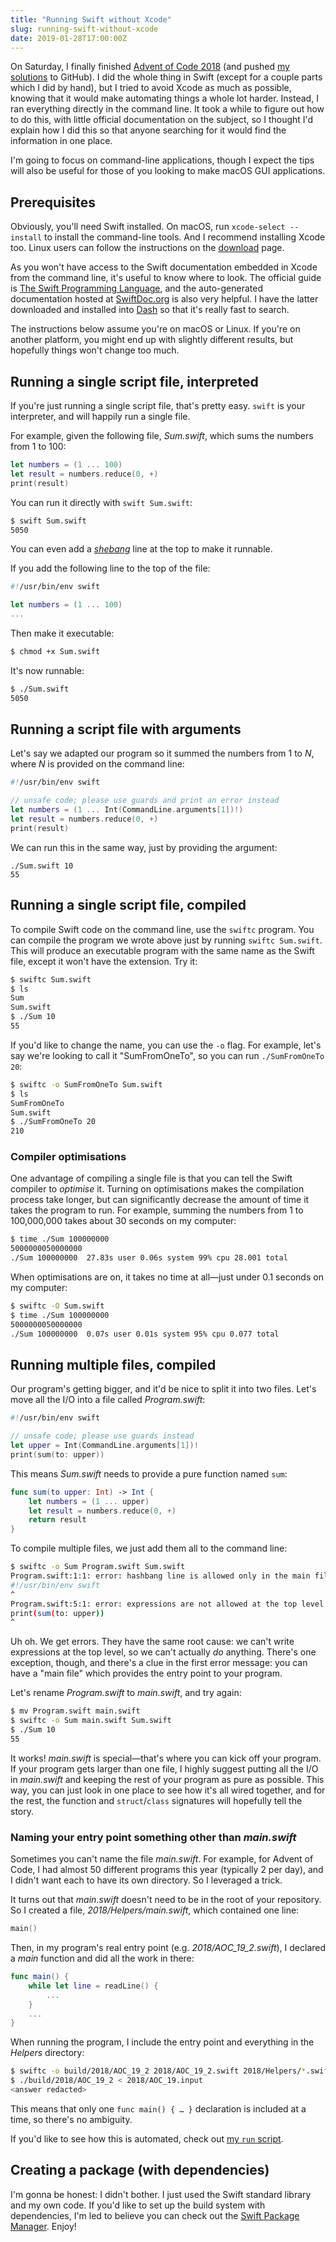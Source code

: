 ```yaml
---
title: "Running Swift without Xcode"
slug: running-swift-without-xcode
date: 2019-01-28T17:00:00Z
---
```


On Saturday, I finally finished [Advent of Code 2018][] (and pushed [my solutions][samirtalwar/advent-of-code] to GitHub). I did the whole thing in Swift (except for a couple parts which I did by hand), but I tried to avoid Xcode as much as possible, knowing that it would make automating things a whole lot harder. Instead, I ran everything directly in the command line. It took a while to figure out how to do this, with little official documentation on the subject, so I thought I'd explain how I did this so that anyone searching for it would find the information in one place.

I'm going to focus on command-line applications, though I expect the tips will also be useful for those of you looking to make macOS GUI applications.

[advent of code 2018]: https://adventofcode.com/2018
[samirtalwar/advent-of-code]: https://github.com/SamirTalwar/advent-of-code

<!--more-->

## Prerequisites

Obviously, you'll need Swift installed. On macOS, run `xcode-select --install` to install the command-line tools. And I recommend installing Xcode too. Linux users can follow the instructions on the [download][] page.

As you won't have access to the Swift documentation embedded in Xcode from the command line, it's useful to know where to look. The official guide is [The Swift Programming Language][], and the auto-generated documentation hosted at [SwiftDoc.org][] is also very helpful. I have the latter downloaded and installed into [Dash][] so that it's really fast to search.

The instructions below assume you're on macOS or Linux. If you're on another platform, you might end up with slightly different results, but hopefully things won't change too much.

[download]: https://swift.org/download/
[the swift programming language]: https://docs.swift.org/swift-book/
[swiftdoc.org]: https://swiftdoc.org/
[dash]: https://kapeli.com/dash

## Running a single script file, interpreted

If you're just running a single script file, that's pretty easy. `swift` is your interpreter, and will happily run a single file.

For example, given the following file, _Sum.swift_, which sums the numbers from 1 to 100:

```swift
let numbers = (1 ... 100)
let result = numbers.reduce(0, +)
print(result)
```

You can run it directly with `swift Sum.swift`:

```sh
$ swift Sum.swift
5050
```

You can even add a [_shebang_][shebang] line at the top to make it runnable.

If you add the following line to the top of the file:

```swift
#!/usr/bin/env swift

let numbers = (1 ... 100)
...
```

Then make it executable:

```sh
$ chmod +x Sum.swift
```

It's now runnable:

```sh
$ ./Sum.swift
5050
```

[shebang]: https://en.wikipedia.org/wiki/Shebang_(Unix)

## Running a script file with arguments

Let's say we adapted our program so it summed the numbers from 1 to _N_, where _N_ is provided on the command line:

```swift
#!/usr/bin/env swift

// unsafe code; please use guards and print an error instead
let numbers = (1 ... Int(CommandLine.arguments[1])!)
let result = numbers.reduce(0, +)
print(result)
```

We can run this in the same way, just by providing the argument:

```
./Sum.swift 10
55
```

## Running a single script file, compiled

To compile Swift code on the command line, use the `swiftc` program. You can compile the program we wrote above just by running `swiftc Sum.swift`. This will produce an executable program with the same name as the Swift file, except it won't have the extension. Try it:

```sh
$ swiftc Sum.swift
$ ls
Sum
Sum.swift
$ ./Sum 10
55
```

If you'd like to change the name, you can use the `-o` flag. For example, let's say we're looking to call it "SumFromOneTo", so you can run `./SumFromOneTo 20`:

```sh
$ swiftc -o SumFromOneTo Sum.swift
$ ls
SumFromOneTo
Sum.swift
$ ./SumFromOneTo 20
210
```

### Compiler optimisations

One advantage of compiling a single file is that you can tell the Swift compiler to _optimise_ it. Turning on optimisations makes the compilation process take longer, but can significantly decrease the amount of time it takes the program to run. For example, summing the numbers from 1 to 100,000,000 takes about 30 seconds on my computer:

```sh
$ time ./Sum 100000000
5000000050000000
./Sum 100000000  27.83s user 0.06s system 99% cpu 28.001 total
```

When optimisations are on, it takes no time at all—just under 0.1 seconds on my computer:

```sh
$ swiftc -O Sum.swift
$ time ./Sum 100000000
5000000050000000
./Sum 100000000  0.07s user 0.01s system 95% cpu 0.077 total
```

## Running multiple files, compiled

Our program's getting bigger, and it'd be nice to split it into two files. Let's move all the I/O into a file called _Program.swift_:

```swift
#!/usr/bin/env swift

// unsafe code; please use guards instead
let upper = Int(CommandLine.arguments[1])!
print(sum(to: upper))
```

This means _Sum.swift_ needs to provide a pure function named `sum`:

```swift
func sum(to upper: Int) -> Int {
    let numbers = (1 ... upper)
    let result = numbers.reduce(0, +)
    return result
}
```

To compile multiple files, we just add them all to the command line:

```sh
$ swiftc -o Sum Program.swift Sum.swift
Program.swift:1:1: error: hashbang line is allowed only in the main file
#!/usr/bin/env swift
^
Program.swift:5:1: error: expressions are not allowed at the top level
print(sum(to: upper))
^
```

Uh oh. We get errors. They have the same root cause: we can't write expressions at the top level, so we can't actually _do_ anything. There's one exception, though, and there's a clue in the first error message: you can have a "main file" which provides the entry point to your program.

Let's rename _Program.swift_ to _main.swift_, and try again:

```sh
$ mv Program.swift main.swift
$ swiftc -o Sum main.swift Sum.swift
$ ./Sum 10
55
```

It works! _main.swift_ is special—that's where you can kick off your program. If your program gets larger than one file, I highly suggest putting all the I/O in _main.swift_ and keeping the rest of your program as pure as possible. This way, you can just look in one place to see how it's all wired together, and for the rest, the function and `struct`/`class` signatures will hopefully tell the story.

### Naming your entry point something other than _main.swift_

Sometimes you can't name the file _main.swift_. For example, for Advent of Code, I had almost 50 different programs this year (typically 2 per day), and I didn't want each to have its own directory. So I leveraged a trick.

It turns out that _main.swift_ doesn't need to be in the root of your repository. So I created a file, _2018/Helpers/main.swift_, which contained one line:

```swift
main()
```

<!-- prettier-ignore -->
Then, in my program's real entry point (e.g. <em>2018/AOC\_19\_2.swift</em>), I declared a _main_ function and did all the work in there:

```swift
func main() {
    while let line = readLine() {
        ...
    }
    ...
}
```

When running the program, I include the entry point and everything in the _Helpers_ directory:

```sh
$ swiftc -o build/2018/AOC_19_2 2018/AOC_19_2.swift 2018/Helpers/*.swift
$ ./build/2018/AOC_19_2 < 2018/AOC_19.input
<answer redacted>
```

This means that only one `func main() { … }` declaration is included at a time, so there's no ambiguity.

If you'd like to see how this is automated, check out [my `run` script][samirtalwar/advent-of-code: run].

[samirtalwar/advent-of-code: run]: https://github.com/SamirTalwar/advent-of-code/blob/master/run

## Creating a package (with dependencies)

I'm gonna be honest: I didn't bother. I just used the Swift standard library and my own code. If you'd like to set up the build system with dependencies, I'm led to believe you can check out the [Swift Package Manager][]. Enjoy!

[swift package manager]: https://swift.org/package-manager/

